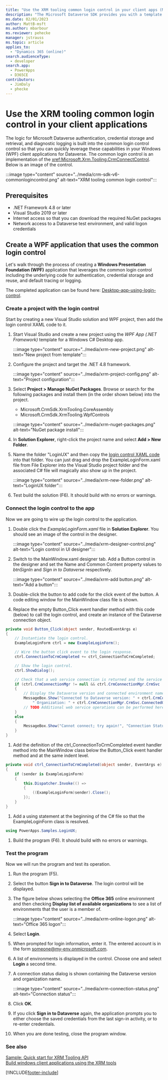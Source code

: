 ```yaml
---
title: "Use the XRM tooling common login control in your client apps (Microsoft Dataverse)| Microsoft Docs"
description: "The Microsoft Dataverse SDK provides you with a template for Visual Studio that enables you to use the common login control in your client applications. The code for Dataverse authentication, credential storage and retrieval, and diagnostic logging is built into the template so that you can quickly leverage these capabilities in your Windows client applications for Dataverse"
ms.date: 02/01/2023
author: MattB-msft
ms.author: mbarbour
ms.reviewer: pehecke
manager: jstrauss
ms.topic: article
applies_to: 
  - "Dynamics 365 (online)"
search.audienceType: 
  - developer
search.app: 
  - PowerApps
  - D365CE
contributors: 
  - JimDaly
  - phecke 
---
```

# Use the XRM tooling common login control in your client applications

 The logic for Microsoft Dataverse authentication, credential storage and retrieval, and diagnostic logging is built into the common login control control so that you can quickly leverage these capabilities in your Windows (WPF) client applications for Dataverse. The common login control is an implementation of the <xref:Microsoft.Xrm.Tooling.CrmConnectControl>. Below is an image of the control.  
  
:::image type="content" source="../media/crm-sdk-v6-commonlogincontrol.png" alt-text="XRM tooling common login control":::

## Prerequisites
  
- .NET Framework 4.8 or later
- Visual Studio 2019 or later
- Internet access so that you can download the required NuGet packages
- Network access to a Dataverse test environment, and valid logon credentials
   
## Create a WPF application that uses the common login control
  
Let's walk through the process of creating a **Windows Presentation Foundation (WPF)** application that leverages the common login control including the underlying code for authentication, credential storage and reuse, and default tracing or logging.

The completed application can be found here: [Desktop-app-using-login-control](https://github.com/microsoft/PowerApps-Samples/tree/master/dataverse/Xrm%20Tooling/Desktop-app-using-login-control).

### Create a project with the login control

Start by creating a new Visual Studio solution and WPF project, then add the login control XAML code to it.

1. Start Visual Studio and create a new project using the _WPF App (.NET Framework)_ template for a Windows C# Desktop app.

    :::image type="content" source="../media/xrm-new-project.png" alt-text="New project from template":::

1. Configure the project and target the .NET 4.8 framework.

    :::image type="content" source="../media/xrm-project-config.png" alt-text="Project configuration":::

1. Select **Project > Manage NuGet Packages**. Browse or search for the following packages and install them (in the order shown below) into the project.

    - Microsoft.CrmSdk.XrmTooling.CoreAssembly
    - Microsoft.CrmSdk.XrmTooling.WpfControls

    :::image type="content" source="../media/xrm-nuget-packages.png" alt-text="NuGet package install":::

1. In **Solution Explorer**, right-click the project name and select **Add > New Folder**.

1. Name the folder "LoginUX" and then copy the [login control XAML code](https://github.com/microsoft/PowerApps-Samples/tree/master/dataverse/LoginUX) into that folder. You can just drag and drop the ExampleLoginForm.xaml file from File Explorer into the Visual Studio project folder and the associated C# file will magically also show up in the project.

    :::image type="content" source="../media/xrm-new-folder.png" alt-text="LoginUX folder":::

1. Test build the solution (F6). It should build with no errors or warnings.

### Connect the login control to the app

Now we are going to wire up the login control to the application.

1. Double click the _ExampleLoginForm.xaml_ file in **Solution Explorer**. You should see an image of the control in the designer.

    :::image type="content" source="../media/xrm-designer-control.png" alt-text="Login control in UI designer":::

1. Switch to the MainWindow.xaml designer tab. Add a Button control in the designer and set the Name and Common Content property values to _btnSignIn_ and _Sign in to Dataverse_ respectively.

    :::image type="content" source="../media/xrm-add button.png" alt-text="Add a button":::

1. Double-click the button to add code for the click event of the button. A code editing window for the MainWindow class file is shown.

1. Replace the empty Button_Click event handler method with this code (below) to call the login control, and create an instance of the Dataverse connection object.

```csharp
private void Button_Click(object sender, RoutedEventArgs e)
{
    // Instantiate the login control.  
    ExampleLoginForm ctrl = new ExampleLoginForm();

    // Wire the button click event to the login response.   
    ctrl.ConnectionToCrmCompleted += ctrl_ConnectionToCrmCompleted;

    // Show the login control.   
    ctrl.ShowDialog();

    // Check that a web service connection is returned and the service is ready.     
    if (ctrl.CrmConnectionMgr != null && ctrl.CrmConnectionMgr.CrmSvc != null && ctrl.CrmConnectionMgr.CrmSvc.IsReady)
    {
        // Display the Dataverse version and connected environment name  
        MessageBox.Show("Connected to Dataverse version: " + ctrl.CrmConnectionMgr.CrmSvc.ConnectedOrgVersion.ToString() +
            " Organization: " + ctrl.CrmConnectionMgr.CrmSvc.ConnectedOrgUniqueName, "Connection Status");
        // TODO Additional web service operations can be performed here
    }
    else
    {
        MessageBox.Show("Cannot connect; try again!", "Connection Status");
    }
}
```

1. Add the definition of the ctrl_ConnectionToCrmCompleted event handler method into the MainWindow class below the Button_Click event handler method and at the same indent level.

```csharp
private void ctrl_ConnectionToCrmCompleted(object sender, EventArgs e)
{
    if (sender is ExampleLoginForm)
    {
        this.Dispatcher.Invoke(() =>
        {
            ((ExampleLoginForm)sender).Close();
        });
    }
}
```

1. Add a using statement at the beginning of the C# file so that the ExampleLoginForm class is resolved.

```csharp
using PowerApps.Samples.LoginUX;
```

1. Build the program (F6). It should build with no errors or warnings.

### Test the program

Now we will run the program and test its operation.

1. Run the program (F5).

1. Select the button **Sign in to Dataverse**. The login control will be displayed.

1. The figure below shows selecting the **Office 365** online environment and then checking **Display list of available organizations** to see a list of environments that the user is a member of.

    :::image type="content" source="../media/xrm-online-logon.png" alt-text="Office 365 logon":::

1. Select **Login**.

1. When prompted for login information, enter it. The entered account is in the form someone@my-env.onmicrosoft.com.

1. A list of environments is displayed in the control. Choose one and select **Login** a second time.

1. A connection status dialog is shown containing the Dataverse version and organization name.

    :::image type="content" source="../media/xrm-connection-status.png" alt-text="Connection status":::

1. Click **OK**.

1. If you click **Sign in to Dataverse** again, the application prompts you to either choose the saved credentials from the last sign-in activity, or to re-enter credentials.
1. When you are done testing, close the program window.
  
### See also  

[Sample: Quick start for XRM Tooling API](sample-quick-start-xrm-tooling-api.md)  
[Build windows client applications using the XRM tools](build-windows-client-applications-xrm-tools.md)

[!INCLUDE[footer-include](../../../includes/footer-banner.md)]